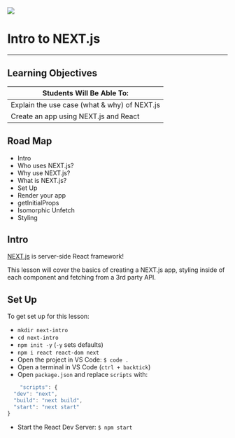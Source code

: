 <img src="https://upload.wikimedia.org/wikipedia/commons/thumb/8/8e/Nextjs-logo.svg/1280px-Nextjs-logo.svg.png">

# Intro to NEXT.js
---

## Learning Objectives

| Students Will Be Able To: |
| --- |
| Explain the use case (what & why) of NEXT.js |
| Create an app using NEXT.js and React |

## Road Map

- Intro
- Who uses NEXT.js?
- Why use NEXT.js?
- What is NEXT.js?
- Set Up
- Render your app
- getInitialProps
- Isomorphic Unfetch
- Styling

## Intro

[NEXT.js](https://nextjs.org/) is server-side React framework!

This lesson will cover the basics of creating a NEXT.js app, styling inside of each component and fetching from a 3rd party API.

## Set Up

To get set up for this lesson:

- `mkdir next-intro`
- `cd next-intro`
- `npm init -y` (`-y` sets defaults)
- `npm i react react-dom next`
- Open the project in VS Code: `$ code .`
- Open a terminal in VS Code (`ctrl + backtick`)
- Open `package.json` and replace `scripts` with:
```js
    "scripts": {
  "dev": "next",
  "build": "next build",
  "start": "next start"
}
```
- Start the React Dev Server: `$ npm start`
